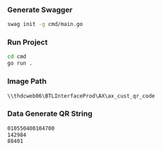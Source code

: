 ### Generate Swagger
```bash
swag init -g cmd/main.go
```

### Run Project
```bash
cd cmd
go run .
```

### Image Path
```bash
\\thdcweb06\BTLInterfaceProd\AX\ax_cust_qr_code
```

### Data Generate QR String
```bash
010550400104700
142984
88401
```